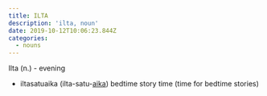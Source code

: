 ```yaml
---
title: ILTA
description: 'ilta, noun'
date: 2019-10-12T10:06:23.844Z
categories:
  - nouns
---
```

Ilta (n.) - evening

* iltasatuaika (ilta-satu-[aika](https://word-sana.netlify.com/lessons/aika.html)) bedtime story time (time for bedtime stories)
